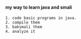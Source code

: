 #### my way to learn java and smali
	1. code basic programs in java.
	2. compile them 
	3. baksmali them 
	4. analyze it
